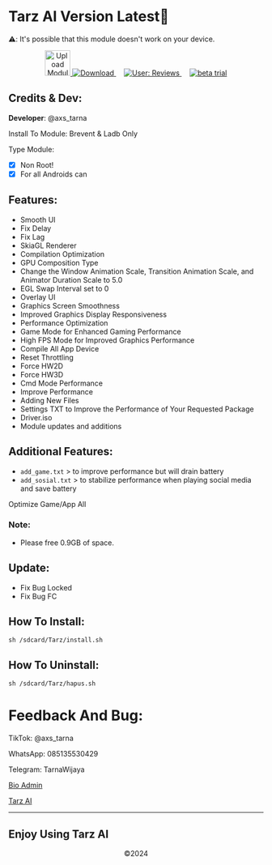 # Tarz AI Version Latest👾

⚠️: It's possible that this module doesn't work on your device.

<p align="center">
   <a href="link_upload_module" target="_blank">
    <img src="https://img.icons8.com/ios-filled/100/upload-to-cloud.png" alt="Upload Module" width="50">
  </a>
  <a href="https://github.com/TarnaWijaya/Modul-Tarz/releases/tag/Download-Tarz-AI"
  target="_blank">
    <img src="https://img.shields.io/badge/Download-Here-blue?style=for-the-badge" alt="Download">
  </a>
  &nbsp;&nbsp;&nbsp;
  <a href="https://github.com/TarnaWijaya/Modul-Tarz/issues/2" target="_blank">
    <img
    src="https://img.shields.io/badge/Views-Reviews-orange?style=for-the-badge"
    alt="User: Reviews">
  </a>
  &nbsp;&nbsp;&nbsp;
  <a href="https://github.com/TarnaWijaya/Modul-Tarz/issues/3" target="_blank">
    <img
    src="https://img.shields.io/badge/Version-Beta-yellow?style=for-the-badge"
    alt="beta trial">
  </a>
</p>

## Credits & Dev:
**Developer**: @axs_tarna

Install To Module:
Brevent & Ladb Only

Type Module:
- [x] Non Root!
- [x] For all Androids can

## Features:
- Smooth UI
- Fix Delay
- Fix Lag
- SkiaGL Renderer
- Compilation Optimization
- GPU Composition Type
- Change the Window Animation Scale, Transition Animation Scale, and Animator Duration Scale to 5.0
- EGL Swap Interval set to 0
- Overlay UI
- Graphics Screen Smoothness
- Improved Graphics Display Responsiveness
- Performance Optimization
- Game Mode for Enhanced Gaming Performance
- High FPS Mode for Improved Graphics Performance
- Compile All App Device
- Reset Throttling
- Force HW2D
- Force HW3D
- Cmd Mode Performance
- Improve Performance
- Adding New Files
- Settings TXT to Improve the Performance of Your Requested Package
- Driver.iso
- Module updates and additions

## Additional Features:
- `add_game.txt` > to improve performance but will drain battery
- `add_sosial.txt` > to stabilize performance when playing social media and save battery

Optimize Game/App All

### Note:
- Please free 0.9GB of space.

## Update:
- Fix Bug Locked
- Fix Bug FC

## How To Install:
```
sh /sdcard/Tarz/install.sh
```

## How To Uninstall:
```
sh /sdcard/Tarz/hapus.sh
```

# Feedback And Bug:
TikTok: @axs_tarna

WhatsApp: 085135530429

Telegram: TarnaWijaya

[Bio Admin](https://vercel.app/tarna-wijaya.com)

[Tarz AI](https://vercel.app/tarzai.com)

-------------------------------------------------------------------------
  Enjoy Using Tarz AI
-------------------------------------------------------------------------
<p align="center">©2024</p>
